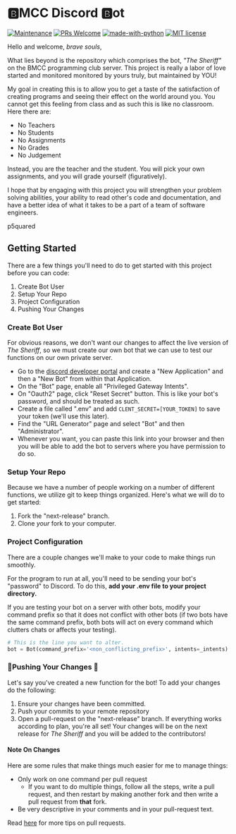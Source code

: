 # :b:MCC Discord :b:ot
[![Maintenance](https://img.shields.io/badge/Maintained%3F-yes-green.svg)](https://GitHub.com/Naereen/StrapDown.js/graphs/commit-activity)
[![PRs Welcome](https://img.shields.io/badge/PRs-welcome-brightgreen.svg?style=flat-square)](https://makeapullrequest.com)
[![made-with-python](https://img.shields.io/badge/Made%20with-Python-1f425f.svg)](https://www.python.org/)
[![MIT license](https://img.shields.io/badge/License-MIT-blue.svg)](https://lbesson.mit-license.org/)

Hello and welcome, _brave souls_,

What lies beyond is the repository which comprises the bot, _"The Sheriff"_ on the BMCC programming club server. This project is really a labor of love started and monitored monitored by yours truly, but maintained by YOU! 

My goal in creating this is to allow you to get a taste of the satisfaction of creating programs and seeing their effect on the world around you. You cannot get this feeling from class and as such this is like no classroom. 
Here there are:
* No Teachers
* No Students
* No Assignments
* No Grades
* No Judgement

Instead, you are the teacher and the student. You will pick your own assignments, and you will grade yourself (figuratively).

I hope that by engaging with this project you will strengthen your problem solving abilities, your ability to read other's code and documentation, and have a better idea of what it takes to be a part of a team of software engineers.

p5quared

## Getting Started

There are a few things you'll need to do to get started with this project before you can code:
1. Create Bot User
2. Setup Your Repo
3. Project Configuration
4. Pushing Your Changes

### Create Bot User
For obvious reasons, we don't want our changes to affect the live version of _The Sheriff_, so we must create our own bot that we can use to test our functions on our own private server.
* Go to the [discord developer portal](https://discord.com/developers/applications) and create a "New Application" and then a "New Bot" from within that Application.
* On the "Bot" page, enable all "Privileged Gateway Intents". 
* On "Oauth2" page, click "Reset Secret" button. This is like your bot's password, and should be treated as such.
* Create a file called ".env" and add ```CLENT_SECRET=[YOUR_TOKEN]``` to save your token (we'll use this later).
* Find the "URL Generator" page and select "Bot" and then "Administrator".
* Whenever you want, you can paste this link into your browser and then you will be able to add the bot to servers where you have permission to do so.
### Setup Your Repo
Because we have a number of people working on a number of different functions, we utilize git to keep things organized. Here's what we will do to get started:
1. Fork the "next-release" branch.
2. Clone _your_ fork to your computer.
### Project Configuration
There are a couple changes we'll make to your code to make things run smoothly.

For the program to run at all, you'll need to be sending your bot's "password" to Discord. To do this, **add your .env file to your project directory.**

If you are testing your bot on a server with other bots, modify your command prefix so that it does not conflict with other bots (if two bots have the same command prefix, both bots will act on every command which clutters chats or affects your testing). 
```python
# This is the line you want to alter.
bot = Bot(command_prefix='<non_conflicting_prefix>', intents=_intents)
```
### :tada:Pushing Your Changes :tada:
Let's say you've created a new function for the bot! To add your changes do the following:
1. Ensure your changes have been committed.
2. Push your commits to your remote repository
3. Open a pull-request on the "next-release" branch.
If everything works according to plan, you're all set! Your changes will be on the next release for _The Sheriff_ and you will be added to the contributors!

#### Note On Changes 
Here are some rules that make things much easier for me to manage things:
* Only work on one command per pull request
	* If you want to do multiple things, follow all the steps, write a pull request, and then restart by making another fork and then write a pull request from **that** fork.
* Be very descriptive in your comments and in your pull-request text.

Read [here](https://blog.ploeh.dk/2015/01/15/10-tips-for-better-pull-requests/) for more tips on pull requests.
